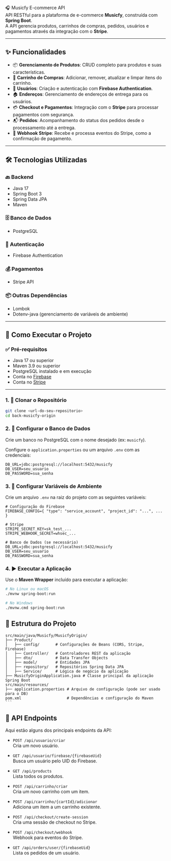 🎧 Musicfy E-commerce API  
API RESTful para a plataforma de e-commerce **Musicfy**, construída com **Spring Boot**.  
A API gerencia produtos, carrinhos de compras, pedidos, usuários e pagamentos através da integração com o **Stripe**.

---

## ✨ Funcionalidades

- 📦 **Gerenciamento de Produtos**: CRUD completo para produtos e suas características.
- 🛒 **Carrinho de Compras**: Adicionar, remover, atualizar e limpar itens do carrinho.
- 👤 **Usuários**: Criação e autenticação com **Firebase Authentication**.
- 🏠 **Endereços**: Gerenciamento de endereços de entrega para os usuários.
- 💳 **Checkout e Pagamentos**: Integração com o **Stripe** para processar pagamentos com segurança.
- 📬 **Pedidos**: Acompanhamento do status dos pedidos desde o processamento até a entrega.
- 🔄 **Webhook Stripe**: Recebe e processa eventos do Stripe, como a confirmação de pagamento.

---

## 🛠️ Tecnologias Utilizadas

### 🔙 Backend
- Java 17  
- Spring Boot 3  
- Spring Data JPA  
- Maven  

### 🗄️ Banco de Dados
- PostgreSQL  

### 🔐 Autenticação
- Firebase Authentication  

### 💰 Pagamentos
- Stripe API  

### 📦 Outras Dependências
- Lombok  
- Dotenv-java (gerenciamento de variáveis de ambiente)

---

## 🚀 Como Executar o Projeto

### ✅ Pré-requisitos
- Java 17 ou superior  
- Maven 3.9 ou superior  
- PostgreSQL instalado e em execução  
- Conta no [Firebase](https://firebase.google.com/)  
- Conta no [Stripe](https://stripe.com/)  

---

### 1. 🔽 Clonar o Repositório
```bash
git clone <url-do-seu-repositorio>
cd back-musicfy-origin

```
### 2. 🧩 Configurar o Banco de Dados

Crie um banco no PostgreSQL com o nome desejado (ex: `musicfy`).

Configure o `application.properties` ou um arquivo `.env` com as credenciais:

```env
DB_URL=jdbc:postgresql://localhost:5432/musicfy
DB_USER=seu_usuario
DB_PASSWORD=sua_senha
````

### 3. 🔐 Configurar Variáveis de Ambiente

Crie um arquivo `.env` na raiz do projeto com as seguintes variáveis:

```env
# Configuração do Firebase
FIREBASE_CONFIG={ "type": "service_account", "project_id": "...", ... }

# Stripe
STRIPE_SECRET_KEY=sk_test_...
STRIPE_WEBHOOK_SECRET=whsec_...

# Banco de Dados (se necessário)
DB_URL=jdbc:postgresql://localhost:5432/musicfy
DB_USER=seu_usuario
DB_PASSWORD=sua_senha

````
### 4. ▶️ Executar a Aplicação

Use o **Maven Wrapper** incluído para executar a aplicação:

```bash
# No Linux ou macOS
./mvnw spring-boot:run

# No Windows
./mvnw.cmd spring-boot:run
````
## 📂 Estrutura do Projeto
````
src/main/java/Musicfy/MusicfyOrigin/
├── Product/
│   ├── config/       # Configurações de Beans (CORS, Stripe, Firebase)
│   ├── Controller/   # Controladores REST da aplicação
│   ├── dto/          # Data Transfer Objects
│   ├── model/        # Entidades JPA
│   ├── repository/   # Repositórios Spring Data JPA
│   ├── Service/      # Lógica de negócio da aplicação
├── MusicfyOriginApplication.java # Classe principal da aplicação Spring Boot
src/main/resources/
├── application.properties # Arquivo de configuração (pode ser usado para o DB)
pom.xml                    # Dependências e configuração do Maven
```
````
## 📄 API Endpoints

Aqui estão alguns dos principais endpoints da API:

- `POST /api/usuario/criar`  
  Cria um novo usuário.

- `GET /api/usuario/firebase/{firebaseUid}`  
  Busca um usuário pelo UID do Firebase.

- `GET /api/products`  
  Lista todos os produtos.

- `POST /api/carrinho/criar`  
  Cria um novo carrinho com um item.

- `POST /api/carrinho/{cartId}/adicionar`  
  Adiciona um item a um carrinho existente.

- `POST /api/checkout/create-session`  
  Cria uma sessão de checkout no Stripe.

- `POST /api/checkout/webhook`  
  Webhook para eventos do Stripe.

- `GET /api/orders/user/{firebaseUid}`  
  Lista os pedidos de um usuário.
